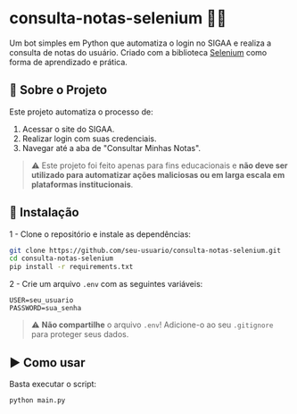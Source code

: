 # consulta-notas-selenium 🧑‍💻

Um bot simples em Python que automatiza o login no SIGAA e realiza a consulta de notas do usuário. Criado com a biblioteca [Selenium](https://selenium-python.readthedocs.io/) como forma de aprendizado e prática.

## 🚀 Sobre o Projeto

Este projeto automatiza o processo de:

1. Acessar o site do SIGAA.
2. Realizar login com suas credenciais.
3. Navegar até a aba de "Consultar Minhas Notas".

> ⚠️ Este projeto foi feito apenas para fins educacionais e **não deve ser utilizado para automatizar ações maliciosas ou em larga escala em plataformas institucionais**.

## 🔧 Instalação

1 - Clone o repositório e instale as dependências:

```bash
git clone https://github.com/seu-usuario/consulta-notas-selenium.git
cd consulta-notas-selenium
pip install -r requirements.txt
```
2 - Crie um arquivo `.env` com as seguintes variáveis:
```
USER=seu_usuario
PASSWORD=sua_senha 
```
> ⚠️ **Não compartilhe** o arquivo `.env`! Adicione-o ao seu `.gitignore` para proteger seus dados.

## ▶️ Como usar 
Basta executar o script:
```
python main.py
```
